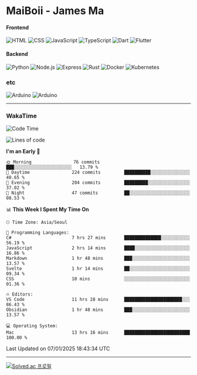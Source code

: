 # MaiBoii - James Ma

#### Frontend
![HTML](https://img.shields.io/badge/-HTML-E34F26?style=flat-square&logo=html5&logoColor=white)
![CSS](https://img.shields.io/badge/-CSS-1572B6?style=flat-square&logo=css3)
![JavaScript](https://img.shields.io/badge/-JavaScript-F7DF1E?style=flat-square&logo=javascript&logoColor=black)
![TypeScript](https://img.shields.io/badge/-TypeScript-02569B?style=flat-square&logo=typescript&logoColor=white)
![Dart](https://img.shields.io/badge/-Dart-0175C2?style=flat-square&logo=dart)
![Flutter](https://img.shields.io/badge/-Flutter-02569B?style=flat-square&logo=flutter)


#### Backend
![Python](https://img.shields.io/badge/-Python-3776AB?style=flat-square&logo=python&logoColor=white)
![Node.js](https://img.shields.io/badge/-Node.js-339933?style=flat-square&logo=node.js&logoColor=white)
![Express](https://img.shields.io/badge/-Express-339933?style=flat-square&logo=express&logoColor=white)
![Rust](https://img.shields.io/badge/-Rust-000000?style=flat-square&logo=rust&logoColor=white)
![Docker](https://img.shields.io/badge/-Docker-2496ED?style=flat-square&logo=docker&logoColor=white)
![Kubernetes](https://img.shields.io/badge/-Kubernetes-326CE5?style=flat-square&logo=kubernetes&logoColor=white)


### etc
![Arduino](https://img.shields.io/badge/-Arduino-00878F?style=flat-square&logo=arduino&logoColor=white)
![Arduino](https://img.shields.io/badge/-Unity-232326?style=flat-square&logo=unity&logoColor=white)

---
### WakaTime
<!--START_SECTION:waka-->
![Code Time](http://img.shields.io/badge/Code%20Time-1%2C002%20hrs%2016%20mins-blue)

![Lines of code](https://img.shields.io/badge/From%20Hello%20World%20I%27ve%20Written-1.8%20million%20lines%20of%20code-blue)

**I'm an Early 🐤** 

```text
🌞 Morning                76 commits          ███░░░░░░░░░░░░░░░░░░░░░░   13.79 % 
🌆 Daytime                224 commits         ██████████░░░░░░░░░░░░░░░   40.65 % 
🌃 Evening                204 commits         █████████░░░░░░░░░░░░░░░░   37.02 % 
🌙 Night                  47 commits          ██░░░░░░░░░░░░░░░░░░░░░░░   08.53 % 
```


📊 **This Week I Spent My Time On** 

```text
🕑︎ Time Zone: Asia/Seoul

💬 Programming Languages: 
C#                       7 hrs 27 mins       ██████████████░░░░░░░░░░░   56.19 % 
JavaScript               2 hrs 14 mins       ████░░░░░░░░░░░░░░░░░░░░░   16.86 % 
Markdown                 1 hr 48 mins        ███░░░░░░░░░░░░░░░░░░░░░░   13.57 % 
Svelte                   1 hr 14 mins        ██░░░░░░░░░░░░░░░░░░░░░░░   09.34 % 
CSS                      10 mins             ░░░░░░░░░░░░░░░░░░░░░░░░░   01.36 % 

🔥 Editors: 
VS Code                  11 hrs 28 mins      ██████████████████████░░░   86.43 % 
Obsidian                 1 hr 48 mins        ███░░░░░░░░░░░░░░░░░░░░░░   13.57 % 

💻 Operating System: 
Mac                      13 hrs 16 mins      █████████████████████████   100.00 % 
```


 Last Updated on 07/01/2025 18:43:34 UTC
<!--END_SECTION:waka-->
---
[![Solved.ac
프로필](http://mazassumnida.wtf/api/v2/generate_badge?boj=msu2020)](https://solved.ac/msu2020)
